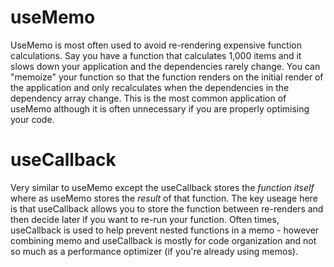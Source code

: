# useMemo

UseMemo is most often used to avoid re-rendering expensive function calculations. Say you have a function that calculates 1,000 items and it slows down your application and the dependencies rarely change. You can "memoize" your function so that the function renders on the initial render of the application and only recalculates when the dependencies in the dependency array change. This is the most common application of useMemo although it is often unnecessary if you are properly optimising your code.

# useCallback

Very similar to useMemo except the useCallback stores the _function itself_ where as useMemo stores the _result_ of that function. The key useage here is that useCallback allows you to store the function between re-renders and then decide later if you want to re-run your function. Often times, useCallback is used to help prevent nested functions in a memo - however combining memo and useCallback is mostly for code organization and not so much as a performance optimizer (if you're already using memos).
